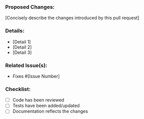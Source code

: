 ### Proposed Changes:
[Concisely describe the changes introduced by this pull request]

### Details:
- [Detail 1]
- [Detail 2]
- [Detail 3]

### Related Issue(s):
- Fixes #[Issue Number]

### Checklist:
- [ ] Code has been reviewed
- [ ] Tests have been added/updated
- [ ] Documentation reflects the changes